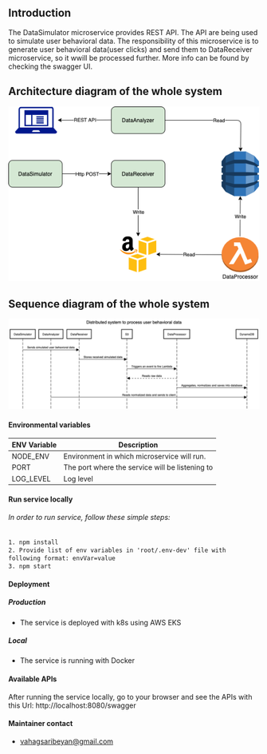 ## Introduction

The DataSimulator microservice provides REST API. The API are being used to simulate user behavioral data. The responsibility of this microservice is to generate user behavioral data(user clicks) and send them to DataReceiver microservice, so it wwill be processed further. More info can be found by checking the swagger UI.

## Architecture diagram of the whole system

![Architecture diagram](./docs/image/ArchDiagram.png)

## Sequence diagram of the whole system

![Sequence diagram](./docs/image/SequenceDiagram.png)

#### Environmental variables      
| ENV Variable | Description |
| ------------ | ----------- |
| NODE_ENV | Environment in which microservice will run. |
| PORT | The port where the service will be listening to |
| LOG_LEVEL | Log level |

#### Run service locally
###### In order to run service, follow these simple steps:
    1. npm install
    2. Provide list of env variables in 'root/.env-dev' file with following format: envVar=value
    3. npm start

#### Deployment
##### Production 
- The service is deployed with k8s using AWS EKS
##### Local
- The service is running with Docker

####  Available APIs
After running the service locally, go to your browser and see the APIs with this Url: http://localhost:8080/swagger

#### Maintainer contact
- vahagsaribeyan@gmail.com